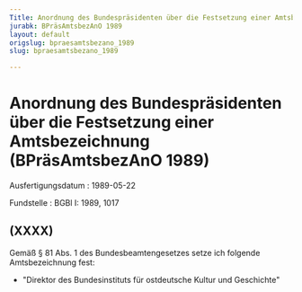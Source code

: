 ```yaml
---
Title: Anordnung des Bundespräsidenten über die Festsetzung einer Amtsbezeichnung
jurabk: BPräsAmtsbezAnO 1989
layout: default
origslug: bpraesamtsbezano_1989
slug: bpraesamtsbezano_1989

---
```


# Anordnung des Bundespräsidenten über die Festsetzung einer Amtsbezeichnung (BPräsAmtsbezAnO 1989)

Ausfertigungsdatum
:   1989-05-22

Fundstelle
:   BGBl I: 1989, 1017



## (XXXX)

Gemäß § 81 Abs. 1 des Bundesbeamtengesetzes setze ich folgende
Amtsbezeichnung fest:

*   "Direktor des Bundesinstituts für ostdeutsche Kultur und Geschichte"




